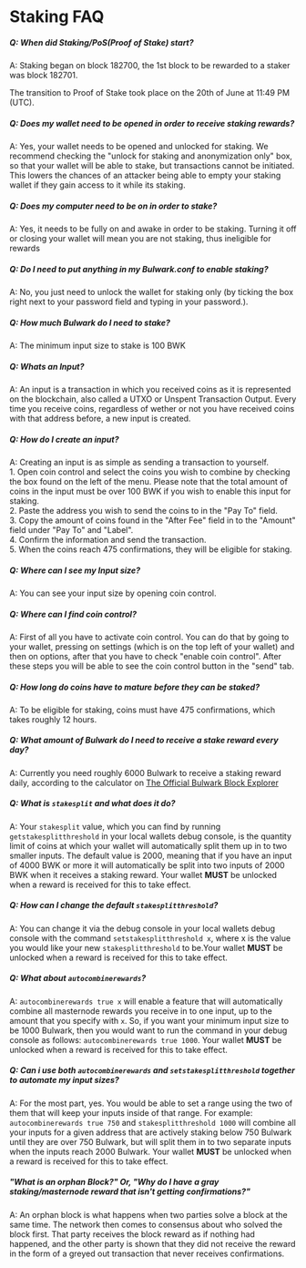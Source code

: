 # Staking FAQ

##### Q: When did Staking/PoS(Proof of Stake) start?

A: Staking began on block 182700, the 1st block to be rewarded to a staker was block 182701.

The transition to Proof of Stake took place on the 20th of June at 11:49 PM (UTC).

##### Q: Does my wallet need to be opened in order to receive staking rewards?

A: Yes, your wallet needs to be opened and unlocked for staking. We recommend checking the "unlock for staking and anonymization only" box, so that your wallet will be able to stake, but transactions cannot be initiated. This lowers the chances of an attacker being able to empty your staking wallet if they gain access to it while its staking.

##### Q: Does my computer need to be on in order to stake?

A: Yes, it needs to be fully on and awake in order to be staking. Turning it off or closing your wallet will mean you are not staking, thus ineligible for rewards

##### Q: Do I need to put anything in my Bulwark.conf to enable staking?

A: No, you just need to unlock the wallet for staking only (by ticking the box right next to your password field and typing in your password.).

##### Q: How much Bulwark do I need to stake?

A: The minimum input size to stake is 100 BWK

##### Q: Whats an Input?

A: An input is a transaction in which you received coins as it is represented on the blockchain, also called a UTXO or Unspent Transaction Output. Every time you receive coins, regardless of wether or not you have received coins with that address before, a new input is created.

##### Q: How do I create an input?

A: Creating an input is as simple as sending a transaction to yourself.  
    1. Open coin control and select the coins you wish to combine by checking the box found on the left of the menu. Please note that the total amount of coins in the input must be over 100 BWK if you wish to enable this input for staking.  
    2. Paste the address you wish to send the coins to in the "Pay To" field.  
    3. Copy the amount of coins found in the "After Fee" field in to the "Amount" field under "Pay To" and "Label".  
    4. Confirm the information and send the transaction.  
    5. When the coins reach 475 confirmations, they will be eligible for staking.  

##### Q: Where can I see my Input size?

A: You can see your input size by opening coin control.

##### Q: Where can I find coin control?

A: First of all you have to activate coin control. You can do that by going to your wallet, pressing on settings (which is on the top left of your wallet) and then on options, after that you have to check "enable coin control". After these steps you will be able to see the coin control button in the "send" tab.

##### Q: How long do coins have to mature before they can be staked?

A: To be eligible for staking, coins must have 475 confirmations, which takes roughly 12 hours.

##### Q: What amount of Bulwark do I need to receive a stake reward every day?

A: Currently you need roughly 6000 Bulwark to receive a staking reward daily, according to the calculator on [The Official Bulwark Block Explorer](https://explorer.bulwarkcrypto.com) 

##### Q: What is `stakesplit` and what does it do?

A: Your `stakesplit` value, which you can find by running `getstakesplitthreshold` in your local wallets debug console, is the quantity limit of coins at which your wallet will automatically split them up in to two smaller inputs. The default value is 2000, meaning that if you have an input of 4000 BWK or more it will automatically be split into two inputs of 2000 BWK when it receives a staking reward. Your wallet **MUST** be unlocked when a reward is received for this to take effect.

##### Q: How can I change the default `stakesplitthreshold`?

A: You can change it via the debug console in your local wallets debug console with the command `setstakesplitthreshold x`, where x is the value you would like your new `stakesplitthreshold` to be.Your wallet **MUST** be unlocked when a reward is received for this to take effect.

##### Q: What about `autocombinerewards`?

A: `autocombinerewards true x` will enable a feature that will automatically combine all masternode rewards you receive in to one input, up to the amount that you specify with `x`. So, if you want your minimum input size to be 1000 Bulwark, then you would want to run the command in your debug console as follows: `autocombinerewards true 1000`. Your wallet **MUST** be unlocked when a reward is received for this to take effect.

##### Q: Can i use both `autocombinerewards` and `setstakesplitthreshold` together to automate my input sizes?

A: For the most part, yes. You would be able to set a range using the two of them that will keep your inputs inside of that range.
For example: `autocombinerewards true 750` and `stakesplitthreshold 1000` will combine all your inputs for a given address that are actively staking below 750 Bulwark until they are over 750 Bulwark, but will split them in to two separate inputs when the inputs reach 2000 Bulwark. Your wallet **MUST** be unlocked when a reward is received for this to take effect.

##### "What is an orphan Block?" Or, "Why do I have a gray staking/masternode reward that isn't getting confirmations?"

A: An orphan block is what happens when two parties solve a block at the same time. The network then comes to consensus about who solved the block first. That party receives the block reward as if nothing had happened, and the other party is shown that they did not receive the reward in the form of a greyed out transaction that never receives confirmations.
